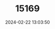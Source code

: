 ---
title: "15169"
category: "Offachloritis dryanderensis"
draft: false
date: 2024-02-22 13:03:50
languages:
  English: ["Mount Dryander Scaly Snail"]
---